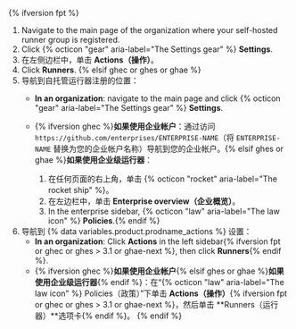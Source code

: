 {% ifversion fpt %}
1. Navigate to the main page of the organization where your self-hosted runner group is registered.
2. Click {% octicon "gear" aria-label="The Settings gear" %} **Settings**.
3. 在左侧边栏中，单击 **Actions（操作）**。
4. Click **Runners**.
{% elsif ghec or ghes or ghae %}
1. 导航到自托管运行器注册的位置：
   * **In an organization**: navigate to the main page and click {% octicon "gear" aria-label="The Settings gear" %} **Settings**.
   * {% ifversion ghec %}**如果使用企业帐户**：通过访问 `https://github.com/enterprises/ENTERPRISE-NAME`（将 `ENTERPRISE-NAME` 替换为您的企业帐户名称）导航到您的企业帐户。{% elsif ghes or ghae %}**如果使用企业级运行器**：

     1. 在任何页面的右上角，单击 {% octicon "rocket" aria-label="The rocket ship" %}。
     1. 在左边栏中，单击 **Enterprise overview（企业概览）**。
     1. In the enterprise sidebar, {% octicon "law" aria-label="The law icon" %} **Policies**.{% endif %}
1. 导航到 {% data variables.product.prodname_actions %} 设置：
   * **In an organization**: Click **Actions** in the left sidebar{% ifversion fpt or ghec or ghes > 3.1 or ghae-next %}, then click **Runners**{% endif %}.
   * {% ifversion ghec %}**如果使用企业帐户**{% elsif ghes or ghae %}**如果使用企业级运行器**{% endif %}：在“{% octicon "law" aria-label="The law icon" %} Policies（政策）”下单击 **Actions（操作）**{% ifversion fpt or ghec or ghes > 3.1 or ghae-next %}，然后单击 **Runners（运行器）**选项卡{% endif %}。
{% endif %}
